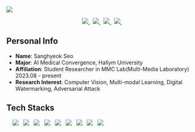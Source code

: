 <img src="https://capsule-render.vercel.app/api?type=rect&color=gradient&text=%20%20WELCOME%20%20&fontAlign=30&fontSize=30&textBg=true&desc=Sanghyeok%27s%20github&descAlign=60&descAlignY=50" />

<br>

<p align="center">
<a href="mailto:a52675268@gmail.com">
<img src="https://img.shields.io/badge/Gmail-d14836?style=flat-square&logo=Gmail&logoColor=white&link=mailto:a52675268@gmail.com"/>
</a> &nbsp;
<a href="https://www.instagram.com/ss.hyeok/">
<img src="https://img.shields.io/badge/-Instagram-white?style=flat-square&logo=Instagram&logoColor=purple&link=mailto:a52675268@gmail.com"/>
</a> &nbsp;
<a href="https://velog.io/@tiemhub/posts/">
<img src="https://img.shields.io/badge/Velog-tiemhub-Brightgreen?style=flat-square&logo=Velog"/>
</a> &nbsp;
<a href="https://hits.seeyoufarm.com">
<img src="https://hits.seeyoufarm.com/api/count/incr/badge.svg?url=https%3A%2F%2Fgithub.com%2Finsung3511%2Fhit-counter&count_bg=%2379C83D&title_bg=%23555555&icon=github.svg&icon_color=%23E7E7E7&title=hits&edge_flat=true"/>
</a> &nbsp;

</p>
 
## Personal Info

- **Name**: Sanghyeok Seo <br>
- **Major**: AI Medical Convergence, Hallym University
- **Affiliation**: Student Researcher in MMC Lab(Multi-Media Laboratory) 2023.08 - present
- **Research Interest**: Computer Vision, Multi-modal Learning, Digital Watermarking, Adversarial Attack
  <br>

## Tech Stacks

&nbsp; &nbsp;
<img src="https://img.shields.io/badge/Python-F6C915?style=flat-square&logo=Python&logoColor=white"/> &nbsp;
<img src="https://img.shields.io/badge/PyTorch-EE4C2C?style=flat-square&logo=pytorch&logoColor=white"/> &nbsp;
<img src="https://img.shields.io/badge/Scikit_learn-F7931E?style=flat-square&logo=scikit-learn&logoColor=white"/> &nbsp;
<img src="https://img.shields.io/badge/Numpy-3d60a9?style=flat-square&logo=Numpy&logoColor=white"> &nbsp;
<img src="https://img.shields.io/badge/TensorFlow-FF6F00?style=flat-square&logo=TensorFlow&logoColor=white"> &nbsp;
<img src="https://img.shields.io/badge/OpenCV-5C3EE8?style=flat-square&logo=OpenCV&logoColor=white"> &nbsp;
<img src="https://img.shields.io/badge/Git-ff8000?style=flat-square&logo=Git&logoColor=white"> &nbsp;
<img src="https://img.shields.io/badge/Github-000000?style=flat-square&logo=Github&logoColor=white"> &nbsp;
<img src="https://img.shields.io/badge/Linux-c9c9c9?style=flat-square&logo=Linux&logoColor=white"> &nbsp;

<br>
